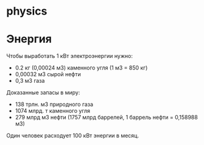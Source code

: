 # physics

# Энергия

Чтобы выработать 1 кВт электроэнергии нужно:  
- 0.2 кг (0,00024 м3) каменного угля (1 м3 = 850 кг)
- 0,00032 м3 сырой нефти  
- 0,3 м3 газа

Доказанные запасы в миру:
- 138 трлн. м3 природного газа
- 1074 млрд. т каменного угля
- 279 млрд м3 нефти (1757 млрд баррелей, 1 баррель нефти = 0,158988 м3)  

Один человек расходует 100 кВт энергии в месяц.
